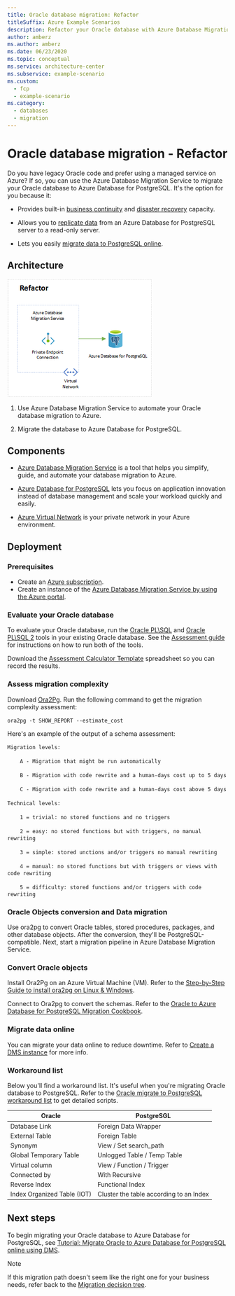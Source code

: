 ```yaml
---
title: Oracle database migration: Refactor
titleSuffix: Azure Example Scenarios
description: Refactor your Oracle database with Azure Database Migration Service and move it to PostgreSQL.
author: amberz
ms.author: amberz
ms.date: 06/23/2020
ms.topic: conceptual
ms.service: architecture-center
ms.subservice: example-scenario
ms.custom:
  - fcp
  - example-scenario
ms.category:
  - databases
  - migration
---
```


# Oracle database migration - Refactor

Do you have legacy Oracle code and prefer using a managed service on Azure? If so, you can use the Azure Database Migration Service to migrate your Oracle database to Azure Database for PostgreSQL. It's the option for you because it:

* Provides built-in [business continuity](/azure/postgresql/concepts-business-continuity) and [disaster recovery](/azure/postgresql/concepts-backup) capacity.

* Allows you to [replicate data](/azure/postgresql/concepts-read-replicas) from an Azure Database for PostgreSQL server to a read-only server.

* Lets you easily [migrate data to PostgreSQL online](/azure/postgresql/howto-migrate-online).

## Architecture

![An architecture diagram that shows a private endpoint connection reaching out to an Azure Database for PostgreSQL.](media/refactor.png)

1. Use Azure Database Migration Service to automate your Oracle database migration to Azure.

1. Migrate the database to Azure Database for PostgreSQL.

## Components

* [Azure Database Migration Service](https://azure.microsoft.com/services/database-migration/) is a tool that helps you simplify, guide, and automate your database migration to Azure.

* [Azure Database for PostgreSQL](https://azure.microsoft.com/services/postgresql/) lets you focus on application innovation instead of database management and scale your workload quickly and easily.

* [Azure Virtual Network](https://azure.microsoft.com/services/virtual-network/) is your private network in your Azure environment.

## Deployment

### Prerequisites

* Create an [Azure subscription](/azure/cost-management-billing/manage/create-subscription).
* Create an instance of the [Azure Database Migration Service by using the Azure portal](/azure/dms/quickstart-create-data-migration-service-portal).

### Evaluate your Oracle database

To evaluate your Oracle database, run the [Oracle PL\SQL](https://github.com/microsoft/DataMigrationTeam/blob/master/Oracle%20Inventory%20Script%20Artifacts/Oracle%20Inventory%20Script%20Artifacts/Oracle_PreSSMA_Pre_v12.sql) and [Oracle PL\SQL 2](https://github.com/microsoft/DataMigrationTeam/blob/master/Oracle%20Inventory%20Script%20Artifacts/Oracle%20Inventory%20Script%20Artifacts/Oracle_PreSSMA_v12_Plus.sql) tools in your existing Oracle database. See the [Assessment guide](https://github.com/microsoft/DataMigrationTeam/blob/master/Oracle%20Inventory%20Script%20Artifacts/Oracle%20Inventory%20Script%20Artifacts/OraclePre-SSMA%20Query%20Guidance.pptx) for instructions on how to run both of the tools.

Download the [Assessment Calculator Template](https://github.com/microsoft/DataMigrationTeam/blob/master/Oracle%20Inventory%20Script%20Artifacts/Oracle%20Inventory%20Script%20Artifacts/Customer%20Assessment%20CalculatorTemplate2.xlsx) spreadsheet so you can record the results.

### Assess migration complexity

Download [Ora2Pg](http://ora2pg.darold.net/). Run the following command to get the migration complexity assessment:

```console
ora2pg -t SHOW_REPORT --estimate_cost
```

Here's an example of the output of a schema assessment:

```console
Migration levels:

    A - Migration that might be run automatically

    B - Migration with code rewrite and a human-days cost up to 5 days

    C - Migration with code rewrite and a human-days cost above 5 days

Technical levels:

    1 = trivial: no stored functions and no triggers

    2 = easy: no stored functions but with triggers, no manual rewriting

    3 = simple: stored unctions and/or triggers no manual rewriting

    4 = manual: no stored functions but with triggers or views with code rewriting

    5 = difficulty: stored functions and/or triggers with code rewriting
```

### Oracle Objects conversion and Data migration

Use ora2pg to convert Oracle tables, stored procedures, packages, and other database objects. After the conversion, they'll be PostgreSQL-compatible. Next, start a migration pipeline in Azure Database Migration Service.

### Convert Oracle objects

Install Ora2Pg on an Azure Virtual Machine (VM). Refer to the [Step-by-Step Guide to install ora2pg on Linux & Windows](https://github.com/microsoft/DataMigrationTeam/blob/master/Whitepapers/Steps%20to%20Install%20ora2pg%20on%20Windows%20and%20Linux.pdf).

Connect to Ora2pg to convert the schemas. Refer to the [Oracle to Azure Database for PostgreSQL Migration Cookbook](https://github.com/Microsoft/DataMigrationTeam/blob/master/Whitepapers/Oracle%20to%20Azure%20PostgreSQL%20Migration%20Cookbook.pdf).

### Migrate data online

You can migrate your data online to reduce downtime. Refer to [Create a DMS instance](/azure/dms/tutorial-oracle-azure-postgresql-online#create-a-dms-instance) for more info.

### Workaround list

Below you'll find a workaround list. It's useful when you're migrating Oracle database to PostgreSQL. Refer to the [Oracle migrate to PostgreSQL workaround list](https://github.com/Microsoft/DataMigrationTeam/blob/master/Whitepapers/Oracle%20to%20Azure%20Database%20for%20PostgreSQL%20Migration%20Workarounds.pdf) to get detailed scripts.

| Oracle | PostgreSGL |
| ------ | ---------- |
| Database Link | Foreign Data Wrapper |
| External Table | Foreign Table |
| Synonym | View / Set search_path |
| Global Temporary Table | Unlogged Table / Temp Table |
| Virtual column | View / Function / Trigger |
| Connected by | With Recursive |
| Reverse Index | Functional Index |
|Index Organized Table (IOT) | Cluster the table according to an Index |

## Next steps

To begin migrating your Oracle database to Azure Database for PostgreSQL, see [Tutorial: Migrate Oracle to Azure Database for PostgreSQL online using DMS](/azure/dms/tutorial-oracle-azure-postgresql-online).

> [!NOTE]
> If this migration path doesn't seem like the right one for your business needs, refer back to the [Migration decision tree](oracle-migration-overview.md#migration-decision-tree).